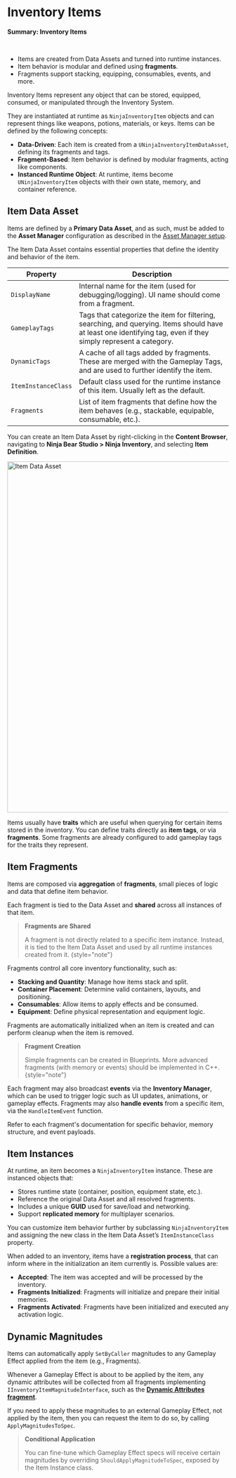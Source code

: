 # Inventory Items
<primary-label ref="inventory"/>

<tldr>
    <p><b>Summary: Inventory Items</b></p>
    <br/>
    <ul>
        <li>Items are created from Data Assets and turned into runtime instances.</li>
        <li>Item behavior is modular and defined using <b>fragments</b>.</li>
        <li>Fragments support stacking, equipping, consumables, events, and more.</li>
    </ul>
</tldr>

Inventory Items represent any object that can be stored, equipped, consumed, or manipulated through the Inventory System.

They are instantiated at runtime as `NinjaInventoryItem` objects and can represent things like weapons, potions, materials, 
or keys. Items can be defined by the following concepts:

- **Data-Driven**: Each item is created from a `UNinjaInventoryItemDataAsset`, defining its fragments and tags.
- **Fragment-Based**: Item behavior is defined by modular fragments, acting like components.
- **Instanced Runtime Object**: At runtime, items become `UNinjaInventoryItem` objects with their own state, memory, and container reference.

## Item Data Asset
Items are defined by a **Primary Data Asset**, and as such, must be added to the **Asset Manager** configuration as 
described in the [Asset Manager setup](inv_asset_manager.md#item-data-assets).

The Item Data Asset contains essential properties that define the identity and behavior of the item.

| Property            | Description                                                                                                                                                     |
|---------------------|-----------------------------------------------------------------------------------------------------------------------------------------------------------------|
| `DisplayName`       | Internal name for the item (used for debugging/logging). UI name should come from a fragment.                                                                   |
| `GameplayTags`      | Tags that categorize the item for filtering, searching, and querying. Items should have at least one identifying tag, even if they simply represent a category. |
| `DynamicTags`       | A cache of all tags added by fragments. These are merged with the Gameplay Tags, and are used to further identify the item.                                     |
| `ItemInstanceClass` | Default class used for the runtime instance of this item. Usually left as the default.                                                                          |
| `Fragments`         | List of item fragments that define how the item behaves (e.g., stackable, equipable, consumable, etc.).                                                         |

You can create an Item Data Asset by right-clicking in the **Content Browser**, navigating to **Ninja Bear Studio > Ninja 
Inventory**, and selecting **Item Definition**.

<img src="inv_overview_item_data.png" alt="Item Data Asset" width="800" border-effect="line"/>

Items usually have **traits** which are useful when querying for certain items stored in the inventory. You can define
traits directly as **item tags**, or via **fragments**. Some fragments are already configured to add gameplay tags for 
the traits they represent.

## Item Fragments
Items are composed via **aggregation** of **fragments**, small pieces of logic and data that define item behavior.

Each fragment is tied to the Data Asset and **shared** across all instances of that item.

> **Fragments are Shared**  
> 
> A fragment is not directly related to a specific item instance. Instead, it is tied to the Item Data Asset and used by 
> all runtime instances created from it.
{style="note"}

Fragments control all core inventory functionality, such as:

- **Stacking and Quantity**: Manage how items stack and split.
- **Container Placement**: Determine valid containers, layouts, and positioning.
- **Consumables**: Allow items to apply effects and be consumed.
- **Equipment**: Define physical representation and equipment logic.

Fragments are automatically initialized when an item is created and can perform cleanup when the item is removed.

> **Fragment Creation**  
> 
> Simple fragments can be created in Blueprints. More advanced fragments (with memory or events) should be implemented in C++.
{style="note"}

Each fragment may also broadcast **events** via the **Inventory Manager**, which can be used to trigger logic such as UI 
updates, animations, or gameplay effects. Fragments may also **handle events** from a specific item, via the `HandleItemEvent`
function.

Refer to each fragment's documentation for specific behavior, memory structure, and event payloads.

## Item Instances
At runtime, an item becomes a `NinjaInventoryItem` instance. These are instanced objects that:

- Stores runtime state (container, position, equipment state, etc.).
- Reference the original Data Asset and all resolved fragments.
- Includes a unique **GUID** used for save/load and networking.
- Support **replicated memory** for multiplayer scenarios.

You can customize item behavior further by subclassing `NinjaInventoryItem` and assigning the new class in the Item Data 
Asset’s `ItemInstanceClass` property.

When added to an inventory, items have a **registration process**, that can inform where in the initialization an item
currently is. Possible values are:

- **Accepted**: The item was accepted and will be processed by the inventory.
- **Fragments Initialized**: Fragments will initialize and prepare their initial memories.
- **Fragments Activated**: Fragments have been initialized and executed any activation logic.

## Dynamic Magnitudes
Items can automatically apply `SetByCaller` magnitudes to any Gameplay Effect applied from the item (e.g., Fragments). 

Whenever a Gameplay Effect is about to be applied by the item, any dynamic attributes will be collected from all fragments 
implementing `IInventoryItemMagnitudeInterface`, such as the [**Dynamic Attributes fragment**](inv_fragment_dynamic_attributes.md).

If you need to apply these magnitudes to an external Gameplay Effect, not applied by the item, then you can request the
item to do so, by calling `ApplyMagnitudesToSpec`.

> **Conditional Application**
> 
> You can fine-tune which Gameplay Effect specs will receive certain magnitudes by overriding `ShouldApplyMagnitudeToSpec`,
> exposed by the Item Instance class.